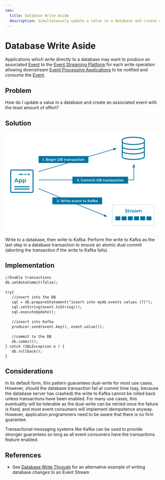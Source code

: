 ```yaml
---
seo:
  title: Database Write Aside
  description: Simultaneously update a value in a database and create an associated event in an event streaming platform.
---
```


# Database Write Aside
Applications which write directly to a database may want to produce an associated [Event](../event/event.md) to the [Event Streaming Platform](../event-stream/event-streaming-platform.md) for each write operation allowing downstream [Event Processing Applications](../event-processing/event-processing-application.md) to be notified and consume the [Event](../event/event.md).

## Problem

How do I update a value in a database and create an associated event with the least amount of effort?


## Solution

![database-write-aside](../img/database-write-aside.svg)

Write to a database, then write to Kafka. Perform the write to Kafka as the last step in a database transaction to ensure an atomic dual commit (aborting the transaction if the write to Kafka fails). 


## Implementation
```
//Enable transactions
db.setAutoCommit(false);

try{
   //insert into the DB
   sql = db.prepareStatement("insert into mydb.events values (?)");
   sql.setString(event.toString());
   sql.executeUpdate();

   //insert into Kafka
   producer.send(event.key(), event.value());

   //commit to the DB
   db.commit();
} catch (SQLException e ) {
   db.rollback();
}
```


## Considerations
In its default form, this pattern guarantees dual-write for most use cases. However, should the database transaction fail at commit time (say, because the database server has crashed) the write to Kafka cannot be rolled back unless transactions have been enabled. For many use cases, this eventuality will be tolerable as the dual-write can be retried once the failure is fixed, and most event consumers will implement idempotence anyway. However, application programmers need to be aware that there is no firm guarantee. 

Transactional messaging systems like Kafka can be used to provide stronger guarantees so long as all event consumers have the transactions feature enabled. 


## References
* See [Database Write Through](database-write-through.md) for an alternative example of writing database changes to an Event Stream
